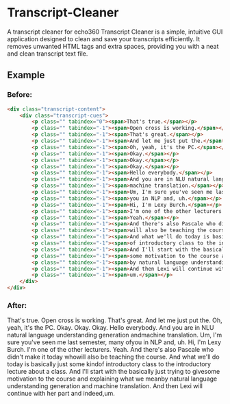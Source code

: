 # Transcript-Cleaner
A transcript cleaner for echo360
Transcript Cleaner is a simple, intuitive GUI application designed to clean and save your transcripts efficiently. 
It removes unwanted HTML tags and extra spaces, providing you with a neat and clean transcript text file.

## Example
### Before:
```html
<div class="transcript-content">
    <div class="transcript-cues">
        <p class="" tabindex="0"><span>That's true.</span></p>
        <p class="" tabindex="-1"><span>Open cross is working.</span></p>
        <p class="" tabindex="-1"><span>That's great.</span></p>
        <p class="" tabindex="-1"><span>And let me just put the.</span></p>
        <p class="" tabindex="-1"><span>Oh, yeah, it's the PC.</span></p>
        <p class="" tabindex="-1"><span>Okay.</span></p>
        <p class="" tabindex="-1"><span>Okay.</span></p>
        <p class="" tabindex="-1"><span>Okay.</span></p>
        <p class="" tabindex="-1"><span>Hello everybody.</span></p>
        <p class="" tabindex="-1"><span>And you are in NLU natural language understanding generation and</span></p>
        <p class="" tabindex="-1"><span>machine translation.</span></p>
        <p class="" tabindex="-1"><span>Um, I'm sure you've seen me last semester, many of</span></p>
        <p class="" tabindex="-1"><span>you in NLP and, uh.</span></p>
        <p class="" tabindex="-1"><span>Hi, I'm Lexy Burch.</span></p>
        <p class="" tabindex="-1"><span>I'm one of the other lecturers.</span></p>
        <p class="" tabindex="-1"><span>Yeah.</span></p>
        <p class="" tabindex="-1"><span>And there's also Pascale who didn't make it today who</span></p>
        <p class="" tabindex="-1"><span>will also be teaching the course.</span></p>
        <p class="" tabindex="-1"><span>And what we'll do today is basically just some kind</span></p>
        <p class="" tabindex="-1"><span>of introductory class to the introductory lecture about a class.</span></p>
        <p class="" tabindex="-1"><span>And I'll start with the basically just trying to give</span></p>
        <p class="" tabindex="-1"><span>some motivation to the course and explaining what we mean</span></p>
        <p class="" tabindex="-1"><span>by natural language understanding generation and machine translation.</span></p>
        <p class="" tabindex="-1"><span>And then Lexi will continue with her part and indeed,</span></p>
        <p class="" tabindex="-1"><span>um.</span></p>
    </div>
</div>
```

### After:
That's true. Open cross is working. That's great. And let me just put the. Oh, yeah, it's the PC. Okay. Okay. Okay. Hello everybody. And you are in NLU natural language understanding generation andmachine translation. Um, I'm sure you've seen me last semester, many ofyou in NLP and, uh. Hi, I'm Lexy Burch. I'm one of the other lecturers. Yeah. And there's also Pascale who didn't make it today whowill also be teaching the course. And what we'll do today is basically just some kindof introductory class to the introductory lecture about a class. And I'll start with the basically just trying to givesome motivation to the course and explaining what we meanby natural language understanding generation and machine translation. And then Lexi will continue with her part and indeed,um.
